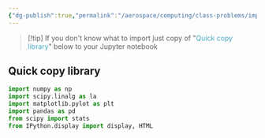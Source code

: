 ```yaml
---
{"dg-publish":true,"permalink":"/aerospace/computing/class-problems/important-libraries-to-import/","noteIcon":"","created":"2025-10-04T17:49:35.417-04:00"}
---
```


> [!tip] If you don't know what to import
> just copy of "<font color="#4bacc6">Quick copy library</font>" below to your Jupyter notebook
## Quick copy library 
```python
import numpy as np
import scipy.linalg as la
import matplotlib.pylot as plt
import pandas as pd
from scipy import stats
from IPython.display import display, HTML
```